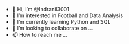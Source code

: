 - 👋 Hi, I’m @Indranil3001
- 👀 I’m interested in Football and Data Analysis
- 🌱 I’m currently learning Python and SQL
- 💞️ I’m looking to collaborate on ...
- 📫 How to reach me ...

<!---
Indranil3001/Indranil3001 is a ✨ special ✨ repository because its `README.md` (this file) appears on your GitHub profile.
You can click the Preview link to take a look at your changes.
--->
